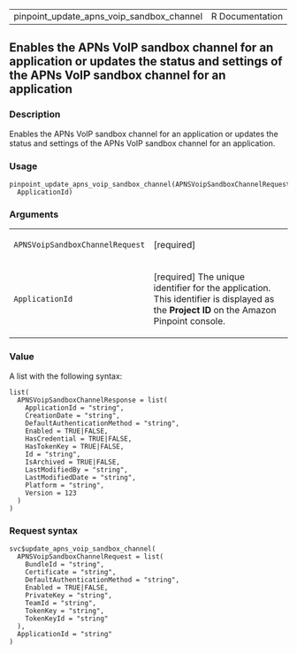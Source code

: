 <table style="width: 100%;">
<tbody>
<tr class="odd">
<td>pinpoint_update_apns_voip_sandbox_channel</td>
<td style="text-align: right;">R Documentation</td>
</tr>
</tbody>
</table>

## Enables the APNs VoIP sandbox channel for an application or updates the status and settings of the APNs VoIP sandbox channel for an application

### Description

Enables the APNs VoIP sandbox channel for an application or updates the
status and settings of the APNs VoIP sandbox channel for an application.

### Usage

    pinpoint_update_apns_voip_sandbox_channel(APNSVoipSandboxChannelRequest,
      ApplicationId)

### Arguments

<table>
<colgroup>
<col style="width: 35%" />
<col style="width: 65%" />
</colgroup>
<tbody>
<tr class="odd">
<td><code
id="pinpoint_update_apns_voip_sandbox_channel_:_APNSVoipSandboxChannelRequest">APNSVoipSandboxChannelRequest</code></td>
<td><p>[required]</p></td>
</tr>
<tr class="even">
<td><code
id="pinpoint_update_apns_voip_sandbox_channel_:_ApplicationId">ApplicationId</code></td>
<td><p>[required] The unique identifier for the application. This
identifier is displayed as the <strong>Project ID</strong> on the Amazon
Pinpoint console.</p></td>
</tr>
</tbody>
</table>

### Value

A list with the following syntax:

    list(
      APNSVoipSandboxChannelResponse = list(
        ApplicationId = "string",
        CreationDate = "string",
        DefaultAuthenticationMethod = "string",
        Enabled = TRUE|FALSE,
        HasCredential = TRUE|FALSE,
        HasTokenKey = TRUE|FALSE,
        Id = "string",
        IsArchived = TRUE|FALSE,
        LastModifiedBy = "string",
        LastModifiedDate = "string",
        Platform = "string",
        Version = 123
      )
    )

### Request syntax

    svc$update_apns_voip_sandbox_channel(
      APNSVoipSandboxChannelRequest = list(
        BundleId = "string",
        Certificate = "string",
        DefaultAuthenticationMethod = "string",
        Enabled = TRUE|FALSE,
        PrivateKey = "string",
        TeamId = "string",
        TokenKey = "string",
        TokenKeyId = "string"
      ),
      ApplicationId = "string"
    )
